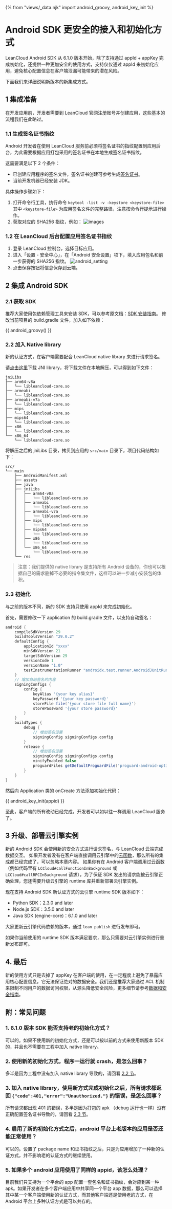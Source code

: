{% from "views/_data.njk" import android_groovy, android_key_init %}

# Android SDK 更安全的接入和初始化方式

LeanCloud Android SDK 从 6.1.0 版本开始，除了支持通过 appId + appKey 完成初始化，还提供一种更加安全的使用方式，支持仅仅通过 appId 来初始化应用，避免核心配置信息在客户端泄漏可能带来的潜在风险。

下面我们来详细说明新版本的新集成方式。

## 1 集成准备
在开发应用前，开发者需要到 LeanCloud 官网注册账号并创建应用，这些基本的流程我们在此略过。

### 1.1 生成签名证书指纹

Android 开发者在使用 LeanCloud 服务前必须将签名证书的指纹配置到应用后台，为此需要根据应用打包采用的签名证书在本地生成签名证书指纹。

这需要满足以下 2 个条件：
- 已创建应用程序的签名文件，签名证书创建可参考生成[签名证书](https://developer.android.com/studio/publish/app-signing?hl=zh-CN)。
- 当前开发机器已经安装 JDK。

具体操作步骤如下：
1. 打开命令行工具，执行命令 `keytool -list -v -keystore <keystore-file>`
	其中 `<keystore-file>` 为应用签名文件的完整路径，注意按命令行提示进行操作。
2. 获取对应的 SHA256 指纹，例如：
![images](images/security_android_sign_sha256.jpg)

### 1.2 在 LeanCloud 后台配置应用签名证书指纹

1. 登录 LeanCloud 控制台，选择目标应用。
2. 进入「设置 - 安全中心」，在「Android 安全设置」项下，填入应用包名和前一步获得的 SHA256 指纹。
![android_setting](images/security_android_package_sign.jpg)
3. 点击保存按钮将信息保存到云端。

## 2 集成 Android SDK
### 2.1 获取 SDK
推荐大家使用包依赖管理工具来安装 SDK，可以参考原文档：[SDK 安装指南](start.html)。
修改当前项目的 build.gradle 文件，加入如下依赖：

{{ android_groovy() }}

### 2.2 加入 Native library

新的认证方式，在客户端需要配合 LeanCloud native library 来进行请求签名。

请[点击这里](https://capacity-files.lncld.net/4facc18ba5c5a2ad0baf/leancloud-jniLibs-v2.zip)下载 JNI library，将下载文件在本地解压，可以得到如下文件：
```
jniLibs
├── arm64-v8a
│   └── libleancloud-core.so
├── armeabi
│   └── libleancloud-core.so
├── armeabi-v7a
│   └── libleancloud-core.so
├── mips
│   └── libleancloud-core.so
├── mips64
│   └── libleancloud-core.so
├── x86
│   └── libleancloud-core.so
└── x86_64
    └── libleancloud-core.so
```

将解压之后的 jniLibs 目录，拷贝到应用的 `src/main` 目录下，项目代码结构如下：
```
src/
└── main
    ├── AndroidManifest.xml
    ├── assets
    ├── java
    ├── jniLibs
    │   ├── arm64-v8a
    │   │   └── libleancloud-core.so
    │   ├── armeabi
    │   │   └── libleancloud-core.so
    │   ├── armeabi-v7a
    │   │   └── libleancloud-core.so
    │   ├── mips
    │   │   └── libleancloud-core.so
    │   ├── mips64
    │   │   └── libleancloud-core.so
    │   ├── x86
    │   │   └── libleancloud-core.so
    │   └── x86_64
    │       └── libleancloud-core.so
    └── res
```

> 注意：我们提供的 native library 是支持所有 Android 设备的，你也可以根据自己的需求删掉不必要的指令集文件，这样可以进一步减小安装包的体积。

### 2.3 初始化
与之前的版本不同，新的 SDK 支持只使用 appId 来完成初始化。

首先，需要修改一下 application 的 build.gradle 文件，以支持自动签名：

```groovy
android {
    compileSdkVersion 29
    buildToolsVersion "29.0.2"
    defaultConfig {
        applicationId "xxxx"
        minSdkVersion 21
        targetSdkVersion 29
        versionCode 1
        versionName "1.0"
        testInstrumentationRunner "androidx.test.runner.AndroidJUnitRunner"
    }
    // 增加自动签名的内容
    signingConfigs {
        config {
            keyAlias '{your key alias}'
            keyPassword '{your key password}'
            storeFile file('{your store file full name}')
            storePassword '{your store password}'
        }
    }
    buildTypes {
        debug {
            // 增加签名设置
            signingConfig signingConfigs.config
        }
        release {
            // 增加签名设置
            signingConfig signingConfigs.config
            minifyEnabled false
            proguardFiles getDefaultProguardFile('proguard-android-optimize.txt'), 'proguard-rules.pro'
        }
    }
}
```

然后向 Application 类的 onCreate 方法添加初始化代码：

{{ android_key_init(appid) }}

至此，客户端的所有改动已经完成，开发者可以如以往一样调用 LeanCloud 服务了。


## 3 升级、部署云引擎实例

新的 Android SDK 会使用新的安全方式进行请求签名，与 LeanCloud 云端完成数据交互。
如果开发者没有在客户端直接调用云引擎中的[云函数](leanengine_cloudfunction_guide-node.html)，那么所有的集成都已经完成了，可以忽略本章内容。
如果你有在 Android 客户端调用过云函数（例如代码里有 `LCCloud#callFunctionInBackground` 或 `LCCloud#callRPCInBackground` 请求），为了保证 SDK 发出的请求能被云引擎正确处理，您还需要升级云引擎的 runtime 库并重新部署云引擎实例。

现在支持 Android SDK 新认证方式的云引擎 runtime SDK 版本如下：
- Python SDK：2.3.0 and later
- Node.js SDK：3.5.0 and later
- Java SDK (engine-core)：6.1.0 and later

大家更新云引擎代码依赖的版本，通过 `lean publish` 进行发布即可。

如果你当前使用的 runtime SDK 版本满足要求，那么只需要对云引擎实例进行重新发布即可。

## 4. 最后

新的使用方式只是去掉了 appKey 在客户端的使用，在一定程度上避免了暴露应用核心配置信息，它无法保证绝对的数据安全。我们还是推荐大家通过 ACL 机制来限制不同用户的数据访问权限，从源头降低安全风险，更多细节请参考[数据和安全指南](data_security.html)。

## 附：常见问题
### 1. 6.1.0 版本 SDK 能否支持老的初始化方式？
可以的。如果不使用新的初始化方式，还是可以按以前的方式来使用新版本 SDK 的，并且也不需要在工程中加入 native library。

### 2. 使用新的初始化方式，程序一运行就 crash，是怎么回事？

多半是因为工程中没有加入 native library 导致的，请回看 [2.2 节](#_2-2-加入-native-library)。

### 3. 加入 native library，使用新方式完成初始化之后，所有请求都返回 `{"code":401,"error":"Unauthorized."}` 的错误，是怎么回事？

所有请求都出现 401 的错误，多半是因为打包的 apk （debug 运行也一样）没有正确配置签名证书导致的，请回看 [2.3 节](#_2-3-初始化)。

### 4. 启用了新的初始化方式之后，android 平台上老版本的应用是否还能正常使用？

可以的。设置了 package name 和证书指纹之后，只是为应用增加了一种新的认证方式，并不影响老的认证方式的继续使用。

### 5. 如果多个 android 应用使用了同样的 appid，该怎么处理？

目前我们只支持为一个平台的 app 配置一套包名和证书指纹，会对应到某一种 apk。如果开发者在多个客户端应用中共享同一个平台 app 数据，那么可以选择其中某一个客户端使用新的认证方式，而其他客户端还是使用老的方式，在 Android 平台上多种认证方式是可以共存的。
